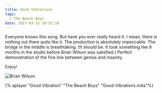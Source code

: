 ```yaml
---
title: Good Vibrations
tags:
  - The Beach Boys
date: 2017-03-15 10:52:14
---
```

Everyone knows this song. But have you ever really heard it. I mean, there is nothing out there quite like it. The production is absolutely impeccable. The bridge in the middle is breathtaking. (It should be. It took something like 8 months in the studio before Brian Wilson was satisfied.) Perfect demonstration of the fine line between genius and insanity.
 
Enjoy!

![Brian Wilson](Brian-Wilson.jpg)

{% aplayer "Good Vibration" "The Beach Boys" "Good-Vibrations.m4a"%}
